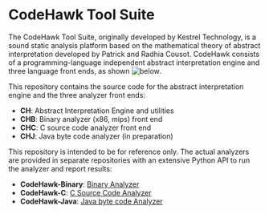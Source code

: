 # CodeHawk Tool Suite

The CodeHawk Tool Suite, originally developed by Kestrel Technology, is a sound
static analysis platform based on the mathematical theory of
abstract interpretation developed by Patrick and Radhia Cousot.
CodeHawk consists of a programming-language independent abstract
interpretation engine and three language front ends, as shown
![below](figures/codehawk_toolsuite.png).

This repository contains the source code for the abstract
interpretation engine and the three analyzer front ends:

- **CH**: Abstract Interpretation Engine and utilities
- **CHB**: Binary analyzer (x86, mips) front end
- **CHC**: C source code analyzer front end
- **CHJ**: Java byte code analyzer (in preparation)

This repository is intended to be for reference only. The actual
analyzers are provided in separate repositories with an extensive
Python API to run the analyzer and report results:

- **CodeHawk-Binary**: [Binary Analyzer](https://github.com/static-analysis-engineering/CodeHawk-Binary)
- **CodeHawk-C**: [C Source Code Analyzer](https://github.com/static-analysis-engineering/CodeHawk-C)
- **CodeHawk-Java**: [Java byte code Analyzer](https://github.com/static-analysis-engineering/CodeHawk-Java)




